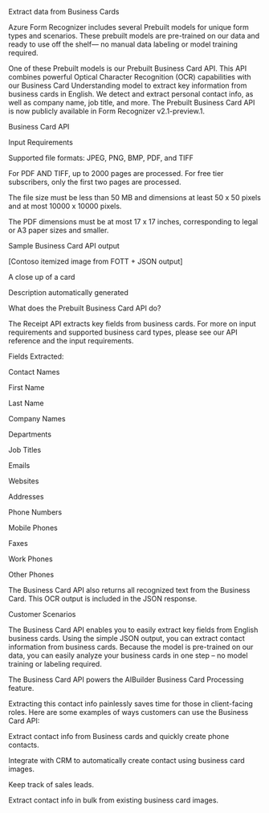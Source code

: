 Extract data from Business Cards 

 

Azure Form Recognizer includes several Prebuilt models for unique form types and scenarios. These prebuilt models are pre-trained on our data and ready to use off the shelf— no manual data labeling or model training required.  

One of these Prebuilt models is our Prebuilt Business Card API. This API combines powerful Optical Character Recognition (OCR) capabilities with our Business Card Understanding model to extract key information from business cards in English. We detect and extract personal contact info, as well as company name, job title, and more. The Prebuilt Business Card API is now publicly available in Form Recognizer v2.1-preview.1.  

Business Card API 

Input Requirements 

Supported file formats: JPEG, PNG, BMP, PDF, and TIFF 

For PDF AND TIFF, up to 2000 pages are processed. For free tier subscribers, only the first two pages are processed. 

The file size must be less than 50 MB and dimensions at least 50 x 50 pixels and at most 10000 x 10000 pixels. 

The PDF dimensions must be at most 17 x 17 inches, corresponding to legal or A3 paper sizes and smaller. 

 

Sample Business Card API output 

[Contoso itemized image from FOTT + JSON output] 

 

A close up of a card

Description automatically generated 

 

What does the Prebuilt Business Card API do?  

The Receipt API extracts key fields from business cards. For more on input requirements and supported business card types, please see our API reference and the input requirements. 

Fields Extracted:  

Contact Names 

First Name 

Last Name 

Company Names 

Departments 

Job Titles 

Emails 

Websites 

Addresses 

Phone Numbers 

Mobile Phones 

Faxes 

Work Phones 

Other Phones 

The Business Card API also returns all recognized text from the Business Card. This OCR output is included in the JSON response.  

Customer Scenarios  

The Business Card API enables you to easily extract key fields from English business cards. Using the simple JSON output, you can extract contact information from business cards. Because the model is pre-trained on our data, you can easily analyze your business cards in one step – no model training or labeling required. 

The Business Card API powers the AIBuilder Business Card Processing feature.  

Extracting this contact info painlessly saves time for those in client-facing roles. Here are some examples of ways customers can use the Business Card API: 

Extract contact info from Business cards and quickly create phone contacts. 

Integrate with CRM to automatically create contact using business card images. 

Keep track of sales leads.  

Extract contact info in bulk from existing business card images. 

 

 